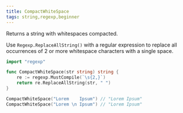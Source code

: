 ```yaml
---
title: CompactWhiteSpace
tags: string,regexp,beginner
---
```


Returns a string with whitespaces compacted.

Use `Regexp.ReplaceAllString()` with a regular expression to replace all occurrences of 2 or more whitespace characters with a single space.

```go
import "regexp"

func CompactWhiteSpace(str string) string {
	re := regexp.MustCompile(`\s{2,}`)
	return re.ReplaceAllString(str, " ")
}
```

```go
CompactWhiteSpace("Lorem    Ipsum") // "Lorem Ipsum"
CompactWhiteSpace("Lorem \n Ipsum") // "Lorem Ipsum"
```

